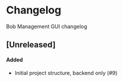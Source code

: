 # Changelog

Bob Management GUI changelog

## [Unreleased]

#### Added

- Initial project structure, backend only (#9)
